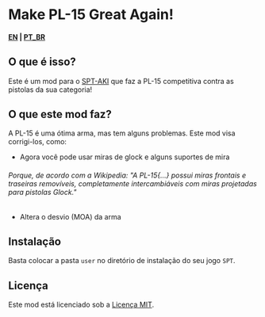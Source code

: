 # Make PL-15 Great Again!

#### [EN](README.md) | [PT_BR](README_BR.md)
## O que é isso? 

Este é um mod para o [SPT-AKI](https://www.sp-tarkov.com "O principal objetivo do projeto é fornecer uma experiência singleplayer offline separada com progressão pronta para uso para o cliente oficial da BSG. Agora você pode jogar Escape From Tarkov enquanto espera que seus servidores voltem a ficar online, enquanto você está desconectado da Internet ou se precisar fazer uma pausa dos trapaceiros.") que faz a PL-15 competitiva contra as pistolas da sua categoria!

## O que este mod faz?

A PL-15 é uma ótima arma, mas tem alguns problemas. Este mod visa corrigi-los, como:

- Agora você pode usar miras de glock e alguns suportes de mira

###### Porque, de acordo com a Wikipedia: "A PL-15{...} possui miras frontais e traseiras removíveis, completamente intercambiáveis ​​com miras projetadas para pistolas Glock."

- Altera o desvio (MOA) da arma

## Instalação


Basta colocar a pasta `user` no diretório de instalação do seu jogo `SPT`.

## Licença

Este mod está licenciado sob a [Licença MIT](LICENSE).
